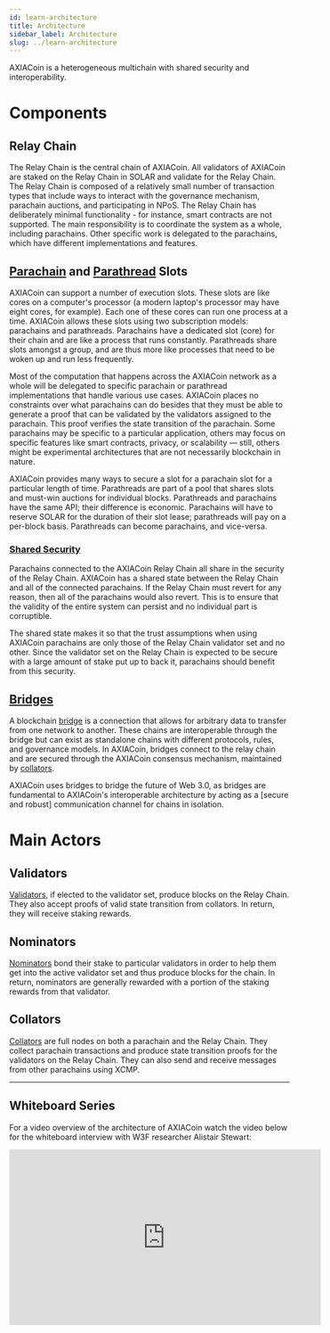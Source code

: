 ```yaml
---
id: learn-architecture
title: Architecture
sidebar_label: Architecture
slug: ../learn-architecture
---
```


AXIACoin is a heterogeneous multichain with shared security and interoperability.

# Components

## Relay Chain

The Relay Chain is the central chain of AXIACoin. All validators of AXIACoin are staked on the Relay
Chain in SOLAR and validate for the Relay Chain. The Relay Chain is composed of a relatively small
number of transaction types that include ways to interact with the governance mechanism, parachain
auctions, and participating in NPoS. The Relay Chain has deliberately minimal functionality - for
instance, smart contracts are not supported. The main responsibility is to coordinate the system as
a whole, including parachains. Other specific work is delegated to the parachains, which have
different implementations and features.

## [Parachain](learn-parachains.md) and [Parathread](learn-parathreads.md) Slots

AXIACoin can support a number of execution slots. These slots are like cores on a computer's
processor (a modern laptop's processor may have eight cores, for example). Each one of these cores
can run one process at a time. AXIACoin allows these slots using two subscription models: parachains
and parathreads. Parachains have a dedicated slot (core) for their chain and are like a process that
runs constantly. Parathreads share slots amongst a group, and are thus more like processes that need
to be woken up and run less frequently.

Most of the computation that happens across the AXIACoin network as a whole will be delegated to
specific parachain or parathread implementations that handle various use cases. AXIACoin places no
constraints over what parachains can do besides that they must be able to generate a proof that can
be validated by the validators assigned to the parachain. This proof verifies the state transition
of the parachain. Some parachains may be specific to a particular application, others may focus on
specific features like smart contracts, privacy, or scalability &mdash; still, others might be
experimental architectures that are not necessarily blockchain in nature.

AXIACoin provides many ways to secure a slot for a parachain slot for a particular length of time.
Parathreads are part of a pool that shares slots and must-win auctions for individual blocks.
Parathreads and parachains have the same API; their difference is economic. Parachains will have to
reserve SOLAR for the duration of their slot lease; parathreads will pay on a per-block basis.
Parathreads can become parachains, and vice-versa.

### [Shared Security](learn-security.md)

Parachains connected to the AXIACoin Relay Chain all share in the security of the Relay Chain.
AXIACoin has a shared state between the Relay Chain and all of the connected parachains. If the
Relay Chain must revert for any reason, then all of the parachains would also revert. This is to
ensure that the validity of the entire system can persist and no individual part is corruptible.

The shared state makes it so that the trust assumptions when using AXIACoin parachains are only
those of the Relay Chain validator set and no other. Since the validator set on the Relay Chain is
expected to be secure with a large amount of stake put up to back it, parachains should benefit from
this security.

## [Bridges](learn-bridges.md)

A blockchain [bridge](../general/glossary.md##bridge) is a connection that allows for arbitrary data to
transfer from one network to another. These chains are interoperable through the bridge but can
exist as standalone chains with different protocols, rules, and governance models. In AXIACoin,
bridges connect to the relay chain and are secured through the AXIACoin consensus mechanism,
maintained by [collators](##collators).

AXIACoin uses bridges to bridge the future of Web 3.0, as bridges are fundamental to AXIACoin's
interoperable architecture by acting as a [secure and robust] communication channel for chains in
isolation.

# Main Actors

## Validators

[Validators](../general/glossary.md##validator), if elected to the validator set, produce blocks on the Relay
Chain. They also accept proofs of valid state transition from collators. In return, they will
receive staking rewards.

## Nominators

[Nominators](../general/glossary.md##nominator) bond their stake to particular validators in order to help them
get into the active validator set and thus produce blocks for the chain. In return, nominators are
generally rewarded with a portion of the staking rewards from that validator.

## Collators

[Collators](../general/glossary.md##collator) are full nodes on both a parachain and the Relay Chain. They
collect parachain transactions and produce state transition proofs for the validators on the Relay
Chain. They can also send and receive messages from other parachains using XCMP.

---

## Whiteboard Series

For a video overview of the architecture of AXIACoin watch the video below for the whiteboard
interview with W3F researcher Alistair Stewart:

<iframe width="560" height="315" src="https://www.youtube.com/embed/xBfC6uTjvbM" frameBorder="0" allow="accelerometer; autoplay; encrypted-media; gyroscope; picture-in-picture" allowFullScreen></iframe>
